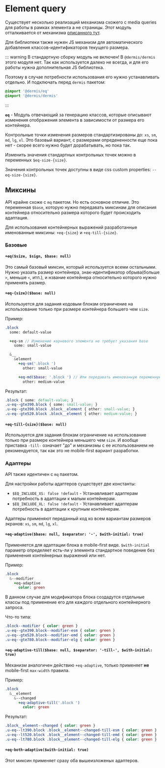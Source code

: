 # Element query

Существует несколько реализаций механизма схожего с media queries для работы в рамках элемента а не страницы. Этот модуль отталкивается от механизма [описанного тут](http://marcj.github.io/css-element-queries/).

Для библиотеки также нужен JS механизм для автоматического добавления классов-идентификаторов текущего размера.

::: warning В стандартную сборку модуль не включен!
В `@dermis/dermis` этого модуля нет. Так как используется далеко не всегда, и для его работы нужна дополнительная JS библиотека.

Поэтому в случае потребности использования его нужно устанавливать отдельно. И подключать перед `dermis` пакетом:

```sass
@import '@dermis/eq'
@import '@dermis/dermis'
```
:::

**`eq`** - Модуль отвечающий за генерацию классов, которые описывают изменения отображения элемента в зависимости от размера его контейнера.

Контрольные точки изменения размеров стандартизированы до: `xs`, `sm`, `md`, `lg`, `xl`. Это базовый вариант, с размерами опредененности еще пока нет - скорее всего нужно будет дорабатывать, но пока так.

Изменить значения стандартных контрольных точек можно в переменных `$eq-size-{size}`.

Значения контрольных точек доступны в виде css custom properties: `--eq-size-{size}`.

## Миксины

API крайне схоже с `mq` пакетом. Но есть основное отличие. Это переменная `$base`, которую нужно передавать миксинам для описания контейнера относительно размера которого будет происходить адаптация.

Для использования контейнерных выражений разработанные именованные миксины: `+eq-{size}` и `+eq-till-{size}`.

### Базовые

#### `+eq($size, $sign, $base: null)`

Это самый базовый миксин, который используется всеми остальными. Нужно указать размер контейнера, знак-идентификатор обрыва(больше `>`, меньше `<`, итп.), и нзвание контейнера относительно которого нужно применять размер.

#### `+eq-{size}($base: null)`

Используется для задания кодовым блокам ограничение на использование только при размере контейнера большего чем `size`.

Пример:
```sass
.block
  some: default-value

  +eq-sm // Изменение корневого элемента не требует указания base
    some: small-value

  &__
    &element
      +eq-sm('.block ')
        other: small-value

      +eq-md($base: '.block ') // Или передавать именованную переменную(безопаснее)
        other: medium-value
```

Результат:

```css
.block { some: default-value; }
.u-eq--gte390.block { some: small-value; }
.u-eq--gte390.block .block__element { other: small-value; }
.u-eq--gte520.block .block__element { other: medium-value; }
```

#### `+eq-till-{size}($base: null)`

Используется для задания блокам ограничение на использование только при размере контейнера меньшего чем `size`. И вообще приставка `-till-` означает "до" и механизмы с ее использованием не рекомендуется, так как это не mobile-first вариант разработки.

### Адаптеры

API также идентичен с `mq` пакетом.

Для настройки работы адаптеров существует две константы:

- `$EQ_INCLUDE_XS: false !default` - Устанавливает адаптерам потребность в адаптации к малым контейнерам.
- `$EQ_INCLUDE_XL: false !default` - Устанавливает адаптерам потребность в адаптации к крупным контейнерам.

Адаптеры применяют переданный код ко всем вариантам размеров экранов: `xs`, `sm`, `md`, `lg`, `xl`.

#### `+eq-adaptive($base: null, $separator: '-', $with-initial: true)`

Применяется для адаптации блока в mobile-first виде. `$with-initial` параметр определяет есть-ли у элемента стандартное поведение без применения контейнерных выражений или нет.

Пример:

```sass
.block
  &--modifier
    +eq-adaptive
      color: green
```

В данном случае для модификатора блока создадутся отдельные классы под применение его для каждого отдельного контейнерного запроса.

Что-то типа:

```css
.block--modifier { color: green }
.u-eq--gte390.block--modifier-esm { color: green }
.u-eq--gte520.block--modifier-emd { color: green }
.u-eq--gte780.block--modifier-elg { color: green }
```

#### `+eq-adaptive-till($base: null, $separator: '-till-', $with-initial: true)`

Механизм аналогичен действию `+eq-adaptive`, только применяет **не** mobile-first `max-width` правила.

Пример:

```sass
.block
  &__element
    &--changed
      +eq-adaptive-till('.block ')
        color: green
```

Результат:

```css
.block__element--changed { color: green }
.u-eq--lt390.block .block__element--changed-till-esm { color: green }
.u-eq--lt520.block .block__element--changed-till-emd { color: green }
.u-eq--lt780.block .block__element--changed-till-elg { color: green }
```

#### `+eq-both-adaptive($with-initial: true)`

Этот миксин применяет сразу оба вышеизложеных адаптеров.
